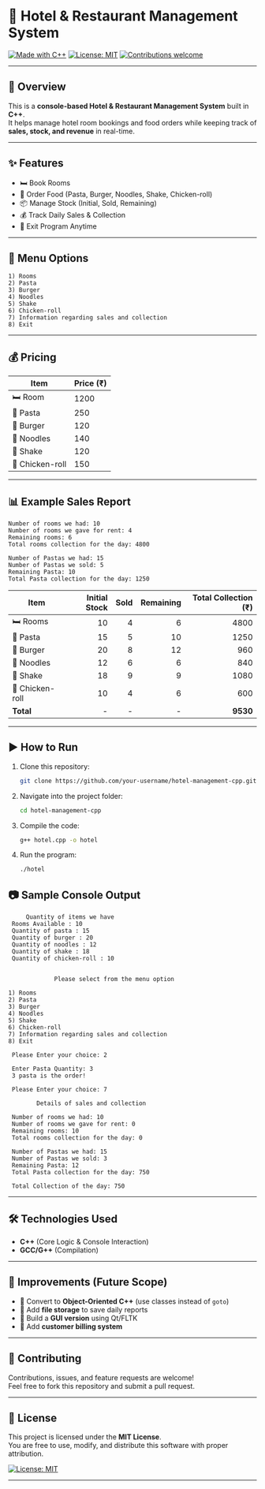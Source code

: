 # 🏨 Hotel & Restaurant Management System

[![Made with C++](https://img.shields.io/badge/Made%20with-C++-blue.svg)](https://isocpp.org/)
[![License: MIT](https://img.shields.io/badge/License-MIT-green.svg)](LICENSE)
[![Contributions welcome](https://img.shields.io/badge/Contributions-Welcome-brightgreen.svg?style=flat)](#-contributing)

---

## 📌 Overview
This is a **console-based Hotel & Restaurant Management System** built in **C++**.  
It helps manage hotel room bookings and food orders while keeping track of **sales, stock, and revenue** in real-time.  

---

## ✨ Features
- 🛏️ Book Rooms  
- 🍝 Order Food (Pasta, Burger, Noodles, Shake, Chicken-roll)  
- 📦 Manage Stock (Initial, Sold, Remaining)  
- 💰 Track Daily Sales & Collection  
- 🚪 Exit Program Anytime  

---

## 📖 Menu Options
```text
1) Rooms
2) Pasta
3) Burger
4) Noodles
5) Shake
6) Chicken-roll
7) Information regarding sales and collection
8) Exit
```

---

## 💰 Pricing
| Item          | Price (₹) |
|---------------|-----------|
| 🛏️ Room       | 1200      |
| 🍝 Pasta      | 250       |
| 🍔 Burger     | 120       |
| 🍜 Noodles    | 140       |
| 🥤 Shake      | 120       |
| 🍗 Chicken-roll | 150     |

---

## 📊 Example Sales Report
```text
Number of rooms we had: 10
Number of rooms we gave for rent: 4
Remaining rooms: 6
Total rooms collection for the day: 4800

Number of Pastas we had: 15
Number of Pastas we sold: 5
Remaining Pasta: 10
Total Pasta collection for the day: 1250
```

| Item          | Initial Stock | Sold | Remaining | Total Collection (₹) |
|---------------|--------------:|-----:|----------:|----------------------:|
| 🛏️ Rooms      | 10            | 4    | 6         | 4800                  |
| 🍝 Pasta      | 15            | 5    | 10        | 1250                  |
| 🍔 Burger     | 20            | 8    | 12        | 960                   |
| 🍜 Noodles    | 12            | 6    | 6         | 840                   |
| 🥤 Shake      | 18            | 9    | 9         | 1080                  |
| 🍗 Chicken-roll | 10          | 4    | 6         | 600                   |
| **Total**     | -             | -    | -         | **9530**              |

---

## ▶️ How to Run
1. Clone this repository:
   ```bash
   git clone https://github.com/your-username/hotel-management-cpp.git
   ```
2. Navigate into the project folder:
   ```bash
   cd hotel-management-cpp
   ```
3. Compile the code:
   ```bash
   g++ hotel.cpp -o hotel
   ```
4. Run the program:
   ```bash
   ./hotel
   ```

## 📷 Sample Console Output  

```
     Quantity of items we have
 Rooms Available : 10
 Quantity of pasta : 15
 Quantity of burger : 20
 Quantity of noodles : 12
 Quantity of shake : 18
 Quantity of chicken-roll : 10


             Please select from the menu option 

1) Rooms
2) Pasta
3) Burger
4) Noodles
5) Shake
6) Chicken-roll
7) Information regarding sales and collection 
8) Exit

 Please Enter your choice: 2

 Enter Pasta Quantity: 3
 3 pasta is the order!

 Please Enter your choice: 7

        Details of sales and collection

 Number of rooms we had: 10
 Number of rooms we gave for rent: 0
 Remaining rooms: 10
 Total rooms collection for the day: 0

 Number of Pastas we had: 15
 Number of Pastas we sold: 3
 Remaining Pasta: 12
 Total Pasta collection for the day: 750

 Total Collection of the day: 750

```
---

## 🛠️ Technologies Used
- **C++** (Core Logic & Console Interaction)
- **GCC/G++** (Compilation)

---

## 📌 Improvements (Future Scope)
- 🔹 Convert to **Object-Oriented C++** (use classes instead of `goto`)  
- 🔹 Add **file storage** to save daily reports  
- 🔹 Build a **GUI version** using Qt/FLTK  
- 🔹 Add **customer billing system**  

---

## 🤝 Contributing
Contributions, issues, and feature requests are welcome!  
Feel free to fork this repository and submit a pull request.  

---

## 📜 License
This project is licensed under the **MIT License**.  
You are free to use, modify, and distribute this software with proper attribution.  

[![License: MIT](https://img.shields.io/badge/License-MIT-green.svg)](LICENSE)

---

